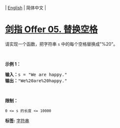 | [English](README_EN.md) | 简体中文 |

# [剑指 Offer 05. 替换空格](https://leetcode-cn.com/problems/ti-huan-kong-ge-lcof)
<p>请实现一个函数，把字符串 <code>s</code> 中的每个空格替换成&quot;%20&quot;。</p>

<p>&nbsp;</p>

<p><strong>示例 1：</strong></p>

<pre><strong>输入：</strong>s = &quot;We are happy.&quot;
<strong>输出：</strong>&quot;We%20are%20happy.&quot;</pre>

<p>&nbsp;</p>

<p><strong>限制：</strong></p>

<p><code>0 &lt;= s 的长度 &lt;= 10000</code></p>

**标签:**  [字符串](https://leetcode-cn.com/tag/string) 